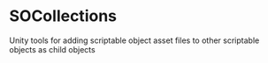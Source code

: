 # SOCollections
Unity tools for adding scriptable object asset files to other scriptable objects as child objects
